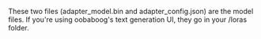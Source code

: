 
These two files (adapter_model.bin and adapter_config.json) are the model files. If you're using oobaboog's text generation UI, they go in your /loras folder.
